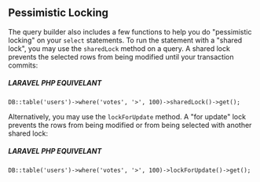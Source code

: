 ## Pessimistic Locking

The query builder also includes a few functions to help you do "pessimistic locking" on your `select` statements. To run the statement with a "shared lock", you may use the `sharedLock` method on a query. A shared lock prevents the selected rows from being modified until your transaction commits:

##### LARAVEL PHP EQUIVELANT
```
DB::table('users')->where('votes', '>', 100)->sharedLock()->get();
```
Alternatively, you may use the `lockForUpdate` method. A "for update" lock prevents the rows from being modified or from being selected with another shared lock:

##### LARAVEL PHP EQUIVELANT
```
DB::table('users')->where('votes', '>', 100)->lockForUpdate()->get();
```